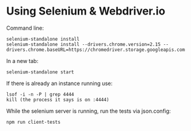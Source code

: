 # Using Selenium & Webdriver.io

Command line:
```
selenium-standalone install
selenium-standalone install --drivers.chrome.version=2.15 --drivers.chrome.baseURL=https://chromedriver.storage.googleapis.com
```
In a new tab:
```
selenium-standalone start
```

If there is already an instance running use:
```
lsof -i -n -P | grep 4444
kill (the process it says is on :4444)
```

While the selenium server is running, run the tests via json.config:
```
npm run client-tests
```
